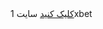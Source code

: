 <html>
<head>
<meta charset="utf-8">
<meta name="viewport" content="width=device-width, initial-scale=1">
<title>وان ایکس بت HTML</title>
</head>
<body>
<a href="http://onexbet.net" title="وان ایکس بت" target="_blank">کلیک کنید</a> سایت 1xbet
</body>
</html>
